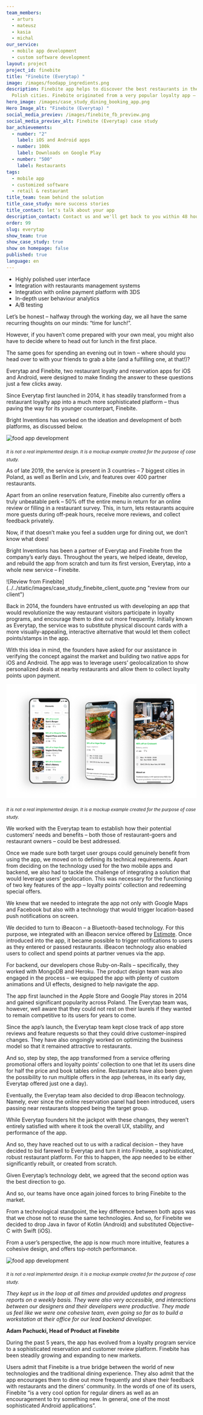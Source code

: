 ```yaml
---
team_members:
  - arturs
  - mateusz
  - kasia
  - michal
our_service:
  - mobile app development
  - custom software development
layout: project
project_id: finebite
title: "Finebite (Everytap) "
image: /images/foodapp_ingredients.png
description: Finebite app helps to discover the best restaurants in the biggest
  Polish cities. Finebite originated from a very popular loyalty app – Everytap.
hero_image: /images/case_study_dining_booking_app.png
Hero Image_alt: "Finebite (Everytap) "
social_media_previev: /images/finebite_fb_preview.png
social_media_previev_alt: Finebite (Everytap) case study
bar_achievements:
  - number: "2"
    label: iOS and Android apps
  - number: 100k
    label: Downloads on Google Play
  - number: "500"
    label: Restaurants
tags:
  - mobile app
  - customized software
  - retail & restaurant
title_team: team behind the solution
title_case_study: more success stories
title_contact: let's talk about your app
description_contact: Contact us and we'll get back to you within 48 hours!
order: 99
slug: everytap
show_team: true
show_case_study: true
show on homepage: false
published: true
language: en
---
```

<TitleWithIcon sectionTitle="main Finebite tech elements:" titleIcon="/images/main_features_icon.png" titleIconAlt="Main features of BrightTreasury:" />

* Highly polished user interface
* Integration with restaurants management systems
* Integration with online payment platform with 3DS
* In-depth user behaviour analytics
* A/B testing

<TitleWithIcon sectionTitle="about Finebite" titleIcon="/images/three_flags.svg" titleIconAlt="about Finebitey" />

Let’s be honest – halfway through the working day, we all have the same recurring thoughts on our minds: “time for lunch!”.

However, if you haven’t come prepared with your own meal, you might also have to decide where to head out for lunch in the first place.

The same goes for spending an evening out in town – where should you head over to with your friends to grab a bite (and a fulfilling one, at that!)?

Everytap and Finebite, two restaurant loyalty and reservation apps for iOS and Android, were designed to make finding the answer to these questions just a few clicks away.

Since Everytap first launched in 2014, it has steadily transformed from a restaurant loyalty app into a much more sophisticated platform – thus paving the way for its younger counterpart, Finebite.

Bright Inventions has worked on the ideation and development of both platforms, as discussed below.

![food app development](/images/foodapp_spinach.png)

<sub>*It is not a real implemented design. It is a mockup example created for the purpose of case study.*</sub>

As of late 2019, the service is present in 3 countries – 7 biggest cities in Poland, as well as Berlin and Lviv, and features over 400 partner restaurants.

Apart from an online reservation feature, Finebite also currently offers a truly unbeatable perk – 50% off the entire menu in return for an online review or filling in a restaurant survey. This, in turn, lets restaurants acquire more guests during off-peak hours, receive more reviews, and collect feedback privately.

Now, if that doesn’t make you feel a sudden urge for dining out, we don’t know what does!

<AppStore googleApp='https://play.google.com/store/apps/details?id=com.everytap' srcGoogle='/images/google_play.png' altGoogleImage='Finebite Google Play' appStore='https://apps.apple.com/app/id894593031' srcAppStore='/images/app_store.png' altAppStoreImage='Finebite App Store' />

<TitleWithIcon sectionTitle="goal" titleIcon="/images/goal_title_section.png" titleIconAlt="goal" />

Bright Inventions has been a partner of Everytap and Finebite from the company’s early days. Throughout the years, we helped ideate, develop, and rebuild the app from scratch and turn its first version, Everytap, into a whole new service – Finebite.

<div class="image">![Review from Finebite](../../static/images/case_study_finebite_client_quote.png "review from our client")</div>

Back in 2014, the founders have entrusted us with developing an app that would revolutionize the way restaurant visitors participate in loyalty programs, and encourage them to dine out more frequently. Initially known as Everytap, the service was to substitute physical discount cards with a more visually-appealing, interactive alternative that would let them collect points/stamps in the app.

With this idea in mind, the founders have asked for our assistance in verifying the concept against the market and building two native apps for iOS and Android. The app was to leverage users’ geolocalization to show personalized deals at nearby restaurants and allow them to collect loyalty points upon payment.

![Restaurant reservation app](/images/foodapp_trio2.png)

<sub>*It is not a real implemented design. It is a mockup example created for the purpose of case study.*</sub>

<AnchorLink href='#contactForm' text='let’s talk about your project'/>

<TitleWithIcon sectionTitle="process of Finebite development" titleIcon="/images/gearwheel.svg" titleIconAlt="process of developing Finebite" />

We worked with the Everytap team to establish how their potential customers’ needs and benefits – both those of restaurant-goers and restaurant owners – could be best addressed.

Once we made sure both target user groups could genuinely benefit from using the app, we moved on to defining its technical requirements. Apart from deciding on the technology used for the two mobile apps and backend, we also had to tackle the challenge of integrating a solution that would leverage users’ geolocation. This was necessary for the functioning of two key features of the app – loyalty points’ collection and redeeming special offers.

We knew that we needed to integrate the app not only with Google Maps and Facebook but also with a technology that would trigger location-based push notifications on screen.

We decided to turn to iBeacon – a Bluetooth-based technology. For this purpose, we integrated with an iBeacon service offered by [Estimote](https://estimote.com/). Once introduced into the app, it became possible to trigger notifications to users as they entered or passed restaurants. iBeacon technology also enabled users to collect and spend points at partner venues via the app.

For backend, our developers chose Ruby-on-Rails – specifically, they worked with MongoDB and Heroku. The product design team was also engaged in the process – we equipped the app with plenty of custom animations and UI effects, designed to help navigate the app.

<AnchorLink href='#contactForm' text='let’s talk about your project'/>

<TitleWithIcon sectionTitle="launch" titleIcon="/images/gearwheel.svg" titleIconAlt="launch" />

The app first launched in the Apple Store and Google Play stores in 2014 and gained significant popularity across Poland. The Everytap team was, however, well aware that they could not rest on their laurels if they wanted to remain competitive to its users for years to come.

Since the app’s launch, the Everytap team kept close track of app store reviews and feature requests so that they could drive customer-inspired changes. They have also ongoingly worked on optimizing the business model so that it remained attractive to restaurants.

And so, step by step, the app transformed from a service offering promotional offers and loyalty points’ collection to one that let its users dine for half the price and book tables online. Restaurants have also been given the possibility to run multiple offers in the app (whereas, in its early day, Everytap offered just one a day).

Eventually, the Everytap team also decided to drop iBeacon technology. Namely, ever since the online reservation panel had been introduced, users passing near restaurants stopped being the target group.

While Everytap founders hit the jackpot with these changes, they weren’t entirely satisfied with where it took the overall UX, stability, and performance of the app.

And so, they have reached out to us with a radical decision – they have decided to bid farewell to Everytap and turn it into Finebite, a sophisticated, robust restaurant platform. For this to happen, the app needed to be either significantly rebuilt, or created from scratch.

Given Everytap’s technology debt, we agreed that the second option was the best direction to go.

And so, our teams have once again joined forces to bring Finebite to the market.

From a technological standpoint, the key difference between both apps was that we chose not to reuse the same technologies. And so, for Finebite we decided to drop Java in favor of Kotlin (Android) and substituted Objective-C with Swift (iOS).

From a user’s perspective, the app is now much more intuitive, features a cohesive design, and offers top-notch performance.

![food app development](/images/foodapp_pumpkin.png)

<sub>*It is not a real implemented design. It is a mockup example created for the purpose of case study.*</sub>

<TitleWithIcon sectionTitle="client’s perspective" titleIcon="/images/clients_perspective_icon.svg" titleIconAlt="client’s perspective" />

*They kept us in the loop at all times and provided updates and progress reports on a weekly basis. They were also very accessible, and interactions between our designers and their developers were productive. They made us feel like we were one cohesive team, even going so far as to build a workstation at their office for our lead backend developer.*

**Adam Pachucki, Head of Product at Finebite**

<TitleWithIcon sectionTitle="result" titleIcon="/images/results_icon_title_small.png" titleIconAlt="result" />

During the past 5 years, the app has evolved from a loyalty program service to a sophisticated reservation and customer review platform. Finebite has been steadily growing and expanding to new markets.

Users admit that Finebite is a true bridge between the world of new technologies and the traditional dining experience. They also admit that the app encourages them to dine out more frequently and share their feedback with restaurants and the diners’ community. In the words of one of its users, Finebite “is a very cool option for regular diners as well as an encouragement to try something new. In general, one of the most sophisticated Android applications”.
